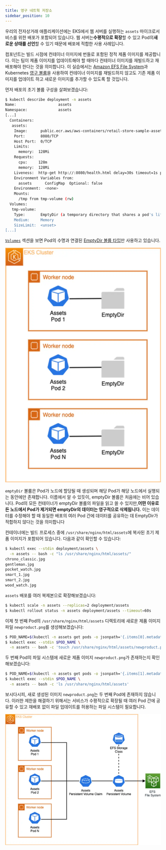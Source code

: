 ```yaml
---
title: 영구 네트웍 저장소
sidebar_position: 10
---
```

우리의 전자상거래 애플리케이션에는 EKS에서 웹 서버를 실행하는 `assets` 마이크로서비스를 위한 배포가 포함되어 있습니다. 웹 서버는**수평적으로 확장**할 수 있고 Pod의**새로운 상태를 선언**할 수 있기 때문에 배포에 적합한 사용 사례입니다.

컴포넌트는 빌드 시점에 컨테이너 이미지에 번들로 포함된 정적 제품 이미지를 제공합니다. 이는 팀이 제품 이미지를 업데이트해야 할 때마다 컨테이너 이미지를 재빌드하고 재배포해야 한다는 것을 의미합니다. 이 실습에서는 [Amazon EFS File System](https://docs.aws.amazon.com/efs/latest/ug/whatisefs.html)과 Kubernetes [영구 볼륨](https://kubernetes.io/docs/concepts/storage/persistent-volumes/)을 사용하여 컨테이너 이미지를 재빌드하지 않고도 기존 제품 이미지를 업데이트 하고 새로운 이미지를 추가할 수 있도록 할 것입니다.

먼저 배포의 초기 볼륨 구성을 살펴보겠습니다:

```bash
$ kubectl describe deployment -n assets
Name:                   assets
Namespace:              assets
[...]
  Containers:
   assets:
    Image:      public.ecr.aws/aws-containers/retail-store-sample-assets:0.4.0
    Port:       8080/TCP
    Host Port:  0/TCP
    Limits:
      memory:  128Mi
    Requests:
      cpu:     128m
      memory:  128Mi
    Liveness:  http-get http://:8080/health.html delay=30s timeout=1s period=3s #success=1 #failure=3
    Environment Variables from:
      assets      ConfigMap  Optional: false
    Environment:  <none>
    Mounts:
      /tmp from tmp-volume (rw)
  Volumes:
   tmp-volume:
    Type:       EmptyDir (a temporary directory that shares a pod's lifetime)
    Medium:     Memory
    SizeLimit:  <unset>
[...]
```

[`Volumes`](https://kubernetes.io/docs/concepts/storage/volumes/#emptydir-configuration-example) 섹션을 보면 Pod의 수명과 연결된 [EmptyDir 볼륨 타입](https://kubernetes.io/docs/concepts/storage/volumes/#emptydir)만 사용하고 있습니다.

![Assets with emptyDir](./assets/assets-emptydir.webp)

`emptyDir` 볼륨은 Pod가 노드에 할당될 때 생성되며 해당 Pod가 해당 노드에서 실행되는 동안에만 존재합니다. 이름에서 알 수 있듯이, emptyDir 볼륨은 처음에는 비어 있습니다. Pod의 모든 컨테이너가 emptyDir 볼륨의 파일을 읽고 쓸 수 있지만,**어떤 이유로든 노드에서 Pod가 제거되면 emptyDir의 데이터는 영구적으로 삭제됩니다.** 이는 데이터를 수정해야 할 때 동일한 배포의 여러 Pod 간에 데이터를 공유하는 데 EmptyDir가 적합하지 않다는 것을 의미합니다

컨테이너에는 빌드 프로세스 중에 `/usr/share/nginx/html/assets`에 복사된 초기 제품 이미지가 포함되어 있습니다. 다음과 같이 확인할 수 있습니다:

```bash
$ kubectl exec --stdin deployment/assets \
  -n assets -- bash -c "ls /usr/share/nginx/html/assets/"
chrono_classic.jpg
gentleman.jpg
pocket_watch.jpg
smart_1.jpg
smart_2.jpg
wood_watch.jpg
```

`assets` 배포를 여러 복제본으로 확장해보겠습니다:

```bash
$ kubectl scale -n assets --replicas=2 deployment/assets
$ kubectl rollout status -n assets deployment/assets --timeout=60s
```

이제 첫 번째 Pod의 `/usr/share/nginx/html/assets` 디렉토리에 새로운 제품 이미지 파일 `newproduct.png`를 생성해보겠습니다:

```bash
$ POD_NAME=$(kubectl -n assets get pods -o jsonpath='{.items[0].metadata.name}')
$ kubectl exec --stdin $POD_NAME \
  -n assets -- bash -c 'touch /usr/share/nginx/html/assets/newproduct.png'
```

두 번째 Pod의 파일 시스템에 새로운 제품 이미지 `newproduct.png`가 존재하는지 확인해보겠습니다:

```bash
$ POD_NAME=$(kubectl -n assets get pods -o jsonpath='{.items[1].metadata.name}')
$ kubectl exec --stdin $POD_NAME \
  -n assets -- bash -c 'ls /usr/share/nginx/html/assets'
```

보시다시피, 새로 생성된 이미지 `newproduct.png`는 두 번째 Pod에 존재하지 않습니다. 이러한 제한을 해결하기 위해서는 서비스가 수평적으로 확장될 때 여러 Pod 간에 공유할 수 있고 재배포 없이 파일 업데이트를 허용하는 파일 시스템이 필요합니다.

![Assets with EFS](./assets/assets-efs.webp)

